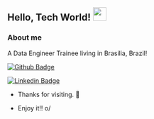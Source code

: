 ## Hello, Tech World! <img src=https://github.com/TheDudeThatCode/TheDudeThatCode/blob/master/Assets/Earth.gif width="30">

### About me
A Data Engineer Trainee living in Brasilia, Brazil! 

[![Github Badge](https://img.shields.io/badge/-Github-000?style=flat-square&logo=Github&logoColor=white&link=https://github.com/paulaCoelhoo)](https://github.com/paulaCoelhoo)

[![Linkedin Badge](https://img.shields.io/badge/-LinkedIn-blue?style=flat-square&logo=Linkedin&logoColor=white&link=https://www.linkedin.com/in/paulacoelhod/)](https://www.linkedin.com/in/paulacoelhod/)



- Thanks for visiting. 💜

- Enjoy it!! o/

<!---
paulaCoelhoo/paulaCoelhoo is a ✨ special ✨ repository because its `README.md` (this file) appears on your GitHub profile.
You can click the Preview link to take a look at your changes.
--->
